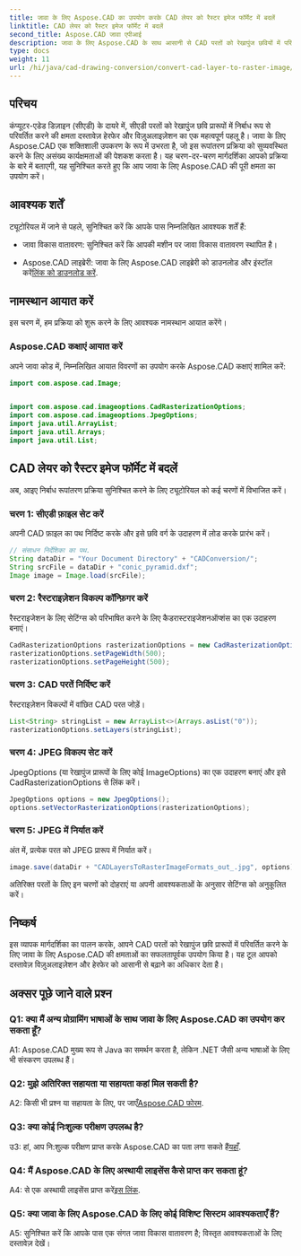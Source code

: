 ```yaml
---
title: जावा के लिए Aspose.CAD का उपयोग करके CAD लेयर को रैस्टर इमेज फॉर्मेट में बदलें
linktitle: CAD लेयर को रैस्टर इमेज फॉर्मेट में बदलें
second_title: Aspose.CAD जावा एपीआई
description: जावा के लिए Aspose.CAD के साथ आसानी से CAD परतों को रेखापुंज छवियों में परिवर्तित करना सीखें। निर्बाध दस्तावेज़ विज़ुअलाइज़ेशन के लिए हमारी चरण-दर-चरण मार्गदर्शिका का पालन करें।
type: docs
weight: 11
url: /hi/java/cad-drawing-conversion/convert-cad-layer-to-raster-image/
---
```

## परिचय

कंप्यूटर-एडेड डिज़ाइन (सीएडी) के दायरे में, सीएडी परतों को रेखापुंज छवि प्रारूपों में निर्बाध रूप से परिवर्तित करने की क्षमता दस्तावेज़ हेरफेर और विज़ुअलाइज़ेशन का एक महत्वपूर्ण पहलू है। जावा के लिए Aspose.CAD एक शक्तिशाली उपकरण के रूप में उभरता है, जो इस रूपांतरण प्रक्रिया को सुव्यवस्थित करने के लिए असंख्य कार्यक्षमताओं की पेशकश करता है। यह चरण-दर-चरण मार्गदर्शिका आपको प्रक्रिया के बारे में बताएगी, यह सुनिश्चित करते हुए कि आप जावा के लिए Aspose.CAD की पूरी क्षमता का उपयोग करें।

## आवश्यक शर्तें

ट्यूटोरियल में जाने से पहले, सुनिश्चित करें कि आपके पास निम्नलिखित आवश्यक शर्तें हैं:

- जावा विकास वातावरण: सुनिश्चित करें कि आपकी मशीन पर जावा विकास वातावरण स्थापित है।

-  Aspose.CAD लाइब्रेरी: जावा के लिए Aspose.CAD लाइब्रेरी को डाउनलोड और इंस्टॉल करें[लिंक को डाउनलोड करें](https://releases.aspose.com/cad/java/).

## नामस्थान आयात करें

इस चरण में, हम प्रक्रिया को शुरू करने के लिए आवश्यक नामस्थान आयात करेंगे।

### Aspose.CAD कक्षाएं आयात करें

अपने जावा कोड में, निम्नलिखित आयात विवरणों का उपयोग करके Aspose.CAD कक्षाएं शामिल करें:

```java
import com.aspose.cad.Image;


import com.aspose.cad.imageoptions.CadRasterizationOptions;
import com.aspose.cad.imageoptions.JpegOptions;
import java.util.ArrayList;
import java.util.Arrays;
import java.util.List;
```

## CAD लेयर को रैस्टर इमेज फॉर्मेट में बदलें

अब, आइए निर्बाध रूपांतरण प्रक्रिया सुनिश्चित करने के लिए ट्यूटोरियल को कई चरणों में विभाजित करें।

### चरण 1: सीएडी फ़ाइल सेट करें

अपनी CAD फ़ाइल का पथ निर्दिष्ट करके और इसे छवि वर्ग के उदाहरण में लोड करके प्रारंभ करें।

```java
// संसाधन निर्देशिका का पथ.
String dataDir = "Your Document Directory" + "CADConversion/";
String srcFile = dataDir + "conic_pyramid.dxf";
Image image = Image.load(srcFile);
```

### चरण 2: रैस्टराइज़ेशन विकल्प कॉन्फ़िगर करें

रैस्टराइजेशन के लिए सेटिंग्स को परिभाषित करने के लिए कैडरास्टराइजेशनऑप्शंस का एक उदाहरण बनाएं।

```java
CadRasterizationOptions rasterizationOptions = new CadRasterizationOptions();
rasterizationOptions.setPageWidth(500);
rasterizationOptions.setPageHeight(500);
```

### चरण 3: CAD परतें निर्दिष्ट करें

रैस्टराइज़ेशन विकल्पों में वांछित CAD परत जोड़ें।

```java
List<String> stringList = new ArrayList<>(Arrays.asList("0"));
rasterizationOptions.setLayers(stringList);
```

### चरण 4: JPEG विकल्प सेट करें

JpegOptions (या रेखापुंज प्रारूपों के लिए कोई ImageOptions) का एक उदाहरण बनाएं और इसे CadRasterizationOptions से लिंक करें।

```java
JpegOptions options = new JpegOptions();
options.setVectorRasterizationOptions(rasterizationOptions);
```

### चरण 5: JPEG में निर्यात करें

अंत में, प्रत्येक परत को JPEG प्रारूप में निर्यात करें।

```java
image.save(dataDir + "CADLayersToRasterImageFormats_out_.jpg", options);
```

अतिरिक्त परतों के लिए इन चरणों को दोहराएं या अपनी आवश्यकताओं के अनुसार सेटिंग्स को अनुकूलित करें।

## निष्कर्ष

इस व्यापक मार्गदर्शिका का पालन करके, आपने CAD परतों को रेखापुंज छवि प्रारूपों में परिवर्तित करने के लिए जावा के लिए Aspose.CAD की क्षमताओं का सफलतापूर्वक उपयोग किया है। यह टूल आपको दस्तावेज़ विज़ुअलाइज़ेशन और हेरफेर को आसानी से बढ़ाने का अधिकार देता है।

## अक्सर पूछे जाने वाले प्रश्न

### Q1: क्या मैं अन्य प्रोग्रामिंग भाषाओं के साथ जावा के लिए Aspose.CAD का उपयोग कर सकता हूँ?

A1: Aspose.CAD मुख्य रूप से Java का समर्थन करता है, लेकिन .NET जैसी अन्य भाषाओं के लिए भी संस्करण उपलब्ध हैं।

### Q2: मुझे अतिरिक्त सहायता या सहायता कहां मिल सकती है?

 A2: किसी भी प्रश्न या सहायता के लिए, पर जाएँ[Aspose.CAD फोरम](https://forum.aspose.com/c/cad/19).

### Q3: क्या कोई निःशुल्क परीक्षण उपलब्ध है?

 उ3: हां, आप नि:शुल्क परीक्षण प्राप्त करके Aspose.CAD का पता लगा सकते हैं[यहाँ](https://releases.aspose.com/).

### Q4: मैं Aspose.CAD के लिए अस्थायी लाइसेंस कैसे प्राप्त कर सकता हूं?

 A4: से एक अस्थायी लाइसेंस प्राप्त करें[इस लिंक](https://purchase.aspose.com/temporary-license/).

### Q5: क्या जावा के लिए Aspose.CAD के लिए कोई विशिष्ट सिस्टम आवश्यकताएँ हैं?

A5: सुनिश्चित करें कि आपके पास एक संगत जावा विकास वातावरण है; विस्तृत आवश्यकताओं के लिए दस्तावेज़ देखें।